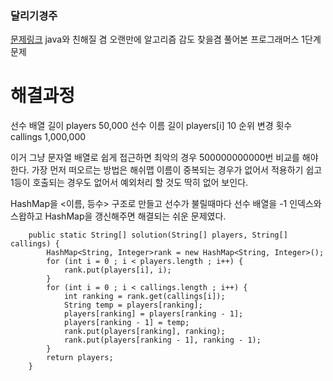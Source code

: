 ### 달리기경주
[문제링크](https://school.programmers.co.kr/learn/courses/30/lessons/178871)
java와 친해질 겸 오랜만에 알고리즘 감도 찾을겸 풀어본 프로그래머스 1단계 문제

# 해결과정
선수 배열 길이 players 50,000
선수 이름 길이 players[i] 10
순위 변경 횟수 callings 1,000,000

이거 그냥 문자열 배열로 쉽게 접근하면 최악의 경우 500000000000번 비교를 해야한다.
가장 먼저 떠오르는 방법은 해쉬맵 
이름이 중복되는 경우가 없어서 적용하기 쉽고
1등이 호출되는 경우도 없어서 예외처리 할 것도 딱히 없어 보인다.

HashMap을 <이름, 등수> 구조로 만들고 선수가 불릴때마다
선수 배열을 -1 인덱스와 스왑하고
HashMap을 갱신해주면 해결되는 쉬운 문제였다.
```
	public static String[] solution(String[] players, String[] callings) {
		HashMap<String, Integer>rank = new HashMap<String, Integer>();
		for (int i = 0 ; i < players.length ; i++) {
			rank.put(players[i], i);
		}
		for (int i = 0 ; i < callings.length ; i++) {
			int ranking = rank.get(callings[i]);
			String temp = players[ranking];
			players[ranking] = players[ranking - 1];
			players[ranking - 1] = temp;
			rank.put(players[ranking], ranking);
			rank.put(players[ranking - 1], ranking - 1);
		}
		return players;
	}
```